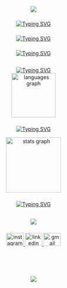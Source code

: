 
<h1 align="center">
<img src="https://readme-typing-svg.herokuapp.com/?font=Silkscreen&size=35&center=true&vCenter=true&width=700&height=70&duration=5000&lines=Olá!+👋;+me+chamo+Robson+Lucas!;" />
</h1>

###

<div align="center">
  
 <a href="https://git.io/typing-svg">
    <img src="https://readme-typing-svg.demolab.com?font=Silkscreen=600&size=13&duration=1200&pause=100&center=true&vCenter=true&multiline=true&repeat=false&random=false&width=700&height=110&lines=Graduando+em+Análise+e+Desenvolvimento+de+Sistemas+com+formação+em+Mecatrônica.;Habilidades+em+programação+(Python,+Js,+Csharp),+automação+e+robótica.;Já+fui+professor+de+robótica+e+sou+desenvolvedor+backend.;Integro+soluções+de+hardware+e+software,+otimizando+processos.;Estou+sempre+em+busca+de+aprendizado+contínuo." 
    alt="Typing SVG" />
</a>
</div>

###

<div align="center" >
<a href="https://git.io/typing-svg"><img src="https://readme-typing-svg.demolab.com?font=Silkscreen&size=13&pause=1000&center=true&multiline=true&repeat=false&random=true&width=700&height=25&lines=> 🔭 Atualmente estou trabalhando como Dev Backend..." alt="Typing SVG" /></a>
</div>

###

<div align="center" >
<a href="https://git.io/typing-svg"><img src="https://readme-typing-svg.demolab.com?font=Silkscreen&size=13&pause=1000&center=true&multiline=true&repeat=false&random=true&width=700&height=25&lines=> 🌱 Atualmente estou estudando Csharp e Json..." alt="Typing SVG" /></a>
</div>

<h2></h2>



  

<div align="center">
  <a href="https://git.io/typing-svg"><img src="https://readme-typing-svg.demolab.com?font=Silkscreen&size=13&pause=1000&center=true&multiline=true&repeat=false&random=true&width=450&height=25&lines=> Linguagens+mais+usadas+atualmente" alt="Typing SVG" /></a> 
</div>

<div align="center">
  <img src="https://github-readme-stats.vercel.app/api/top-langs?username=Robsonlmds&locale=pt-br&hide_title=true&layout=compact&card_width=320&langs_count=5&theme=github_dark&hide_border=true" height="120" alt="languages graph"/>

<br clear="both">
</div>

###

<div align="center">

  <a href="https://git.io/typing-svg"><img src="https://readme-typing-svg.demolab.com?font=Silkscreen&size=13&pause=1000&center=true&multiline=true&repeat=false&random=true&width=450&height=25&lines=> Ranking" alt="Typing SVG" /></a>
  
  <img src="https://github-readme-stats.vercel.app/api?username=robsonlmds&hide_title=true&hide_rank=false&show_icons=true&include_all_commits=true&count_private=false&disable_animations=false&theme=github_dark&locale=pt-br&hide_border=true" height="150" alt="stats graph"  />
  
  <br clean="both">
</div>

###
  
<div align="center" >
  
<a href="https://git.io/typing-svg"><img src="https://readme-typing-svg.demolab.com?font=Silkscreen&size=13&pause=1000&center=true&multiline=true&repeat=false&random=true&width=450&height=25&lines=> Tecnologias e Contatos" alt="Typing SVG" /></a>

</div>

<br>
<div align="center" >
  <img src="https://skillicons.dev/icons?i=dotnet,js,html,cs,c,arduino,git,azure" />
</div>

###

<div align="center">
  <a href="https://www.instagram.com/lucmessias_" target="_blank">
    <img src="https://raw.githubusercontent.com/maurodesouza/profile-readme-generator/master/src/assets/icons/social/instagram/default.svg" width="47" height="35" alt="instagram logo"  />
  </a>
  <a href="https://www.linkedin.com/in/r-lucas-messias-aa7248205/" target="_blank">
    <img src="https://raw.githubusercontent.com/maurodesouza/profile-readme-generator/master/src/assets/icons/social/linkedin/default.svg" width="47" height="35" alt="linkedin logo"  />
  </a>
  <a href="https://criarmeulink.com.br/u/1721613943" target="_blank">
    <img src="https://raw.githubusercontent.com/maurodesouza/profile-readme-generator/master/src/assets/icons/social/gmail/default.svg" width="47" height="35" alt="gmail logo"  />
</div>

###


</picture>
<br>
<h2></h2>
<h1 align="center">
<img src="https://readme-typing-svg.herokuapp.com/?font=Silkscreen&size=35&center=true&vCenter=true&width=700&height=70&duration=5000&lines=Obrigado+pela+atenção!;" />
</h1>






